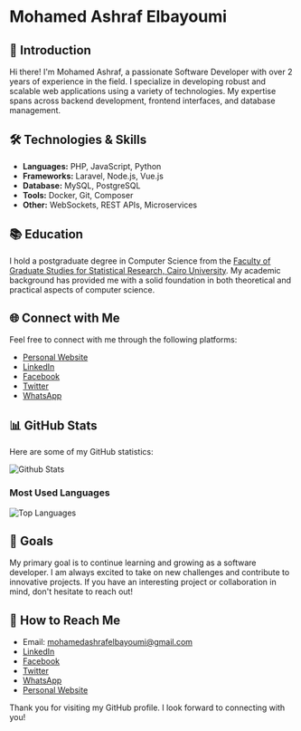 # Mohamed Ashraf Elbayoumi

## 👋 Introduction

Hi there! I'm Mohamed Ashraf, a passionate Software Developer with over 2 years of experience in the field. I specialize in developing robust and scalable web applications using a variety of technologies. My expertise spans across backend development, frontend interfaces, and database management.

## 🛠️ Technologies & Skills

- **Languages:** PHP, JavaScript, Python
- **Frameworks:** Laravel, Node.js, Vue.js
- **Database:** MySQL, PostgreSQL
- **Tools:** Docker, Git, Composer
- **Other:** WebSockets, REST APIs, Microservices

## 📚 Education

I hold a postgraduate degree in Computer Science from the [Faculty of Graduate Studies for Statistical Research, Cairo University](http://issr.cu.edu.eg/en/). My academic background has provided me with a solid foundation in both theoretical and practical aspects of computer science.

## 🌐 Connect with Me

Feel free to connect with me through the following platforms:
- [Personal Website](https://elbayoumi.github.io/)
- [LinkedIn](https://linkedin.com/in/mohamed-elbayoumi)
- [Facebook](https://www.facebook.com/mohamedashrafelbayoumi)
- [Twitter](https://twitter.com/MoElbayoumi)
- [WhatsApp](https://wa.me/201020472050)

## 📊 GitHub Stats

Here are some of my GitHub statistics:

![Github Stats](https://github-readme-stats.vercel.app/api?username=elbayoumi&hide_border=true&count_private=true&show_icons=true&theme=radical)

### Most Used Languages

![Top Languages](https://github-readme-stats.vercel.app/api/top-langs?username=elbayoumi&show_icons=true&theme=github_dark&langs_count=8&layout=compact&hide_border=true)

## 🎯 Goals

My primary goal is to continue learning and growing as a software developer. I am always excited to take on new challenges and contribute to innovative projects. If you have an interesting project or collaboration in mind, don't hesitate to reach out!

## 💬 How to Reach Me

- Email: [mohamedashrafelbayoumi@gmail.com](mailto:mohamedashrafelbayoumi@gmail.com)
- [LinkedIn](https://linkedin.com/in/mohamed-elbayoumi)
- [Facebook](https://www.facebook.com/mohamedashrafelbayoumi)
- [Twitter](https://twitter.com/MoElbayoumi)
- [WhatsApp](https://wa.me/201020472050)
- [Personal Website](https://elbayoumi.github.io/)

Thank you for visiting my GitHub profile. I look forward to connecting with you!
